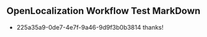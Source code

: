 ## OpenLocalization Workflow Test MarkDown
* 225a35a9-0de7-4e7f-9a46-9d9f3b0b3814 
thanks!<!--HONumber=Mar16_HO2-->
